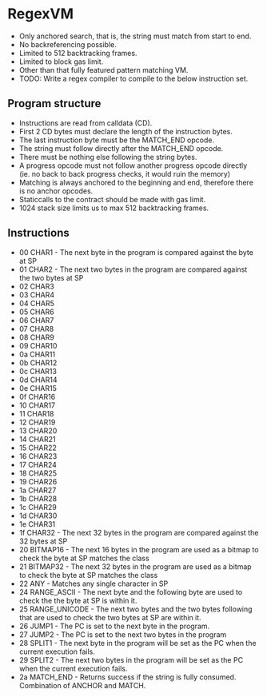 # RegexVM

* Only anchored search, that is, the string must match from start to end.
* No backreferencing possible.
* Limited to 512 backtracking frames.
* Limited to block gas limit.
* Other than that fully featured pattern matching VM.
* TODO: Write a regex compiler to compile to the below instruction set.

## Program structure

* Instructions are read from calldata (CD).
* First 2 CD bytes must declare the length of the instruction bytes.
* The last instruction byte must be the MATCH_END opcode.
* The string must follow directly after the MATCH_END opcode.
* There must be nothing else following the string bytes.
* A progress opcode must not follow another progress opcode directly (ie. no back to back progress checks, it would ruin the memory)
* Matching is always anchored to the beginning and end, therefore there is no anchor opcodes.
* Staticcalls to the contract should be made with gas limit.
* 1024 stack size limits us to max 512 backtracking frames.

## Instructions

* 00 CHAR1 - The next byte in the program is compared against the byte at SP
* 01 CHAR2 - The next two bytes in the program are compared against the two bytes at SP
* 02 CHAR3
* 03 CHAR4
* 04 CHAR5
* 05 CHAR6
* 06 CHAR7
* 07 CHAR8
* 08 CHAR9
* 09 CHAR10
* 0a CHAR11
* 0b CHAR12
* 0c CHAR13
* 0d CHAR14
* 0e CHAR15
* 0f CHAR16
* 10 CHAR17
* 11 CHAR18
* 12 CHAR19
* 13 CHAR20
* 14 CHAR21
* 15 CHAR22
* 16 CHAR23
* 17 CHAR24
* 18 CHAR25
* 19 CHAR26
* 1a CHAR27
* 1b CHAR28
* 1c CHAR29
* 1d CHAR30
* 1e CHAR31
* 1f CHAR32 - The next 32 bytes in the program are compared against the 32 bytes at SP
* 20 BITMAP16 - The next 16 bytes in the program are used as a bitmap to check the byte at SP matches the class
* 21 BITMAP32 - The next 32 bytes in the program are used as a bitmap to check the byte at SP matches the class
* 22 ANY - Matches any single character in SP
* 24 RANGE_ASCII - The next byte and the following byte are used to check the the byte at SP is within it.
* 25 RANGE_UNICODE - The next two bytes and the two bytes following that are used to check the two bytes at SP are within it.
* 26 JUMP1 - The PC is set to the next byte in the program.
* 27 JUMP2 - The PC is set to the next two bytes in the program
* 28 SPLIT1 - The next byte in the program will be set as the PC when the current execution fails.
* 29 SPLIT2 - The next two bytes in the program will be set as the PC when the current execution fails.
* 2a MATCH_END - Returns success if the string is fully consumed. Combination of ANCHOR and MATCH.
